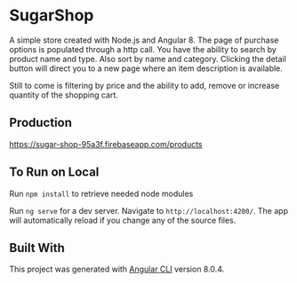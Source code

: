 # SugarShop
A simple store created with Node.js and Angular 8. 
The page of purchase options is populated through a http call. You have the ability to search by product name and type. Also sort by name and category. Clicking the detail button will direct you to a new page where an item description is available.

Still to come is filtering by price and the ability to add, remove or increase quantity of the shopping cart.

## Production

https://sugar-shop-95a3f.firebaseapp.com/products

## To Run on Local

Run `npm install` to retrieve needed node modules

Run `ng serve` for a dev server. Navigate to `http://localhost:4200/`. The app will automatically reload if you change any of the source files.

## Built With

This project was generated with [Angular CLI](https://github.com/angular/angular-cli) version 8.0.4.
